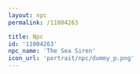 ```yaml
---
layout: npc
permalink: /11004263

title: Npc
id: '11004263'
npc_name: 'The Sea Siren'
icon_url: 'portrait/npc/dummy_p.png'
---
```

